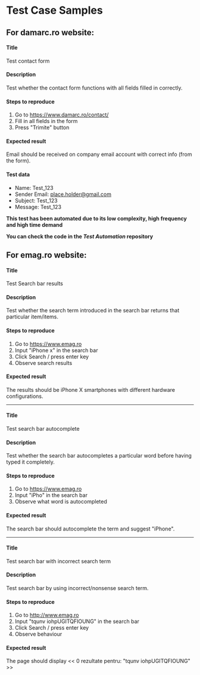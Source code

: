 # Test Case Samples

## For damarc.ro website:

#### Title
Test contact form

#### Description
Test whether the contact form functions with all fields filled in correctly.

#### Steps to reproduce
1. Go to https://www.damarc.ro/contact/
2. Fill in all fields in the form
3. Press "Trimite" button

#### Expected result
Email should be received on company email account with correct info (from the form).

#### Test data
- Name: Test_123
- Sender Email: place.holder@gmail.com
- Subject: Test_123
- Message: Test_123

**This test has been automated due to its low complexity, high frequency and high time demand**

**You can check the code in the *Test Automation* repository**



## For emag.ro website:

#### Title
Test Search bar results

#### Description
Test whether the search term introduced in the search bar returns that particular item/items.


#### Steps to reproduce
1. Go to https://www.emag.ro
2. Input "iPhone x" in the search bar
3. Click Search / press enter key
4. Observe search results


#### Expected result
The results should be iPhone X smartphones with different hardware configurations.
______________________________________________________________________________________________



#### Title
Test search bar autocomplete

#### Description
Test whether the search bar autocompletes a particular word before having typed it completely.


#### Steps to reproduce
1. Go to https://www.emag.ro
2. Input "iPho" in the search bar
3. Observe what word is autocompleted



#### Expected result
The search bar should autocomplete the term and suggest "iPhone".
______________________________________________________________________________________________

#### Title
Test search bar with incorrect search term

#### Description
Test search bar by using incorrect/nonsense search term.


#### Steps to reproduce
1. Go to http://www.emag.ro
2. Input "tqunv iohpUGITQFIOUNG" in the search bar
3. Click Search / press enter key
4. Observe behaviour


#### Expected result
The page should display << 0 rezultate pentru: "tqunv iohpUGITQFIOUNG" >>



